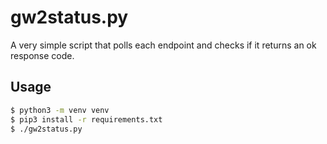 # gw2status.py
A very simple script that polls each endpoint and checks if it returns an ok response code.

## Usage
```sh
$ python3 -m venv venv
$ pip3 install -r requirements.txt
$ ./gw2status.py
```
